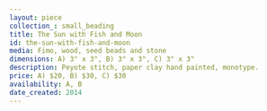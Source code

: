 ```yaml
---
layout: piece
collection_: small_beading
title: The Sun with Fish and Moon
id: the-sun-with-fish-and-moon
media: Fimo, wood, seed beads and stone
dimensions: A) 3" x 3", B) 3" x 3", C) 3" x 3"
description: Peyote stitch, paper clay hand painted, monotype.
price: A) $20, B) $30, C) $30
availability: A, B
date_created: 2014
---
```

